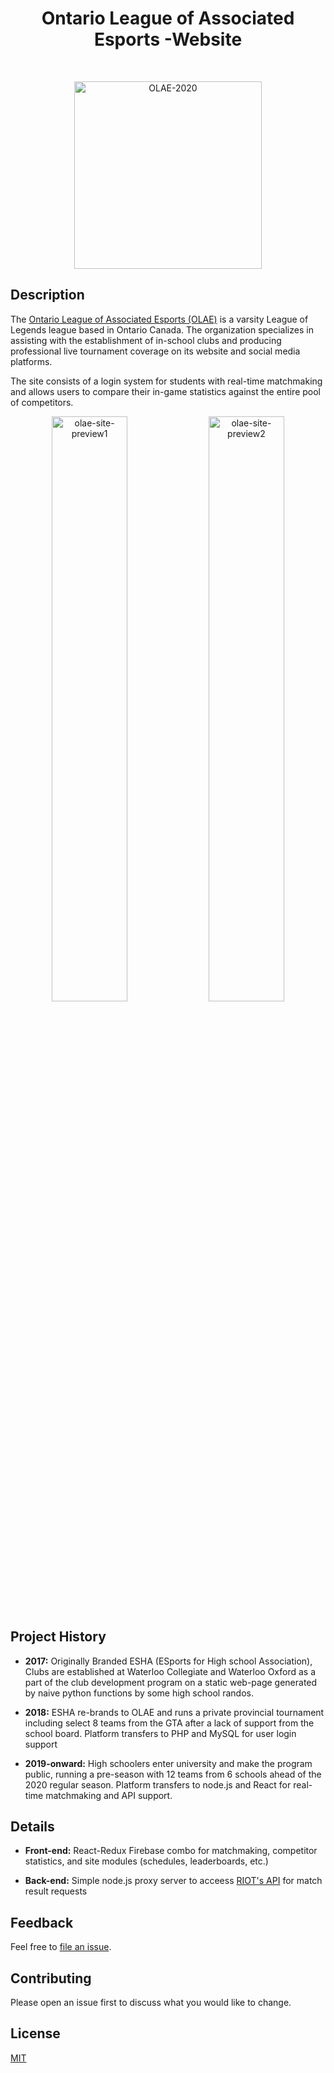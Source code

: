 <h1 align="center"> Ontario League of Associated Esports -Website </h1> <br>
<p align="center">
  <a href="https://olae.ca/">
    <img alt="OLAE-2020" title="OLAE-2020" src="https://olae.ca/images/OLAE1.svg" width="300px">
  </a>
</p>

## Description

The [Ontario League of Associated Esports (OLAE)](https://olae.ca) is a varsity League of Legends league based in Ontario Canada. The organization specializes in assisting with the establishment of in-school clubs and producing professional live tournament coverage on its website and social media platforms.

The site consists of a login system for students with real-time matchmaking and allows users to compare their in-game statistics against the entire pool of competitors. 
 
 
<p align="center">
    <img alt="olae-site-preview1" title="olae-site-preview1" src="https://i.ibb.co/gyktLky/2.png.png" width="49%">
    <img alt="olae-site-preview2" title="olae-site-preview2" src="https://i.ibb.co/RBMDqz2/1.png" width="49%">
</p>

## Project History

- **2017:** Originally Branded ESHA (ESports for High school Association), Clubs are established at Waterloo Collegiate and Waterloo Oxford as a part of the club development program on a static web-page generated by naive python functions by some high school randos.

- **2018:** ESHA re-brands to OLAE and runs a private provincial tournament including select 8 teams from the GTA after a lack of support from the school board. Platform transfers to PHP and MySQL for user login support

- **2019-onward:** High schoolers enter university and make the program public, running a pre-season with 12 teams from 6 schools ahead of the 2020 regular season. Platform transfers to node.js and React for real-time matchmaking and API support. 

## Details
- **Front-end:** React-Redux Firebase combo for matchmaking, competitor statistics, and site modules (schedules, leaderboards, etc.)

- **Back-end:** Simple node.js proxy server to acceess [RIOT's API](https://developer.riotgames.com/apis) for match result requests


## Feedback

Feel free to [file an issue](https://github.com/bryanling1/OLAE-website/issues/new).
## Contributing
Please open an issue first to discuss what you would like to change.


## License
[MIT](https://choosealicense.com/licenses/mit/)
